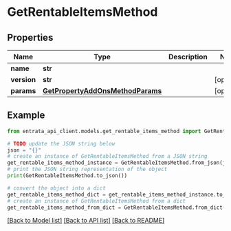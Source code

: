 # GetRentableItemsMethod


## Properties

Name | Type | Description | Notes
------------ | ------------- | ------------- | -------------
**name** | **str** |  | 
**version** | **str** |  | [optional] 
**params** | [**GetPropertyAddOnsMethodParams**](GetPropertyAddOnsMethodParams.md) |  | [optional] 

## Example

```python
from entrata_api_client.models.get_rentable_items_method import GetRentableItemsMethod

# TODO update the JSON string below
json = "{}"
# create an instance of GetRentableItemsMethod from a JSON string
get_rentable_items_method_instance = GetRentableItemsMethod.from_json(json)
# print the JSON string representation of the object
print(GetRentableItemsMethod.to_json())

# convert the object into a dict
get_rentable_items_method_dict = get_rentable_items_method_instance.to_dict()
# create an instance of GetRentableItemsMethod from a dict
get_rentable_items_method_from_dict = GetRentableItemsMethod.from_dict(get_rentable_items_method_dict)
```
[[Back to Model list]](../README.md#documentation-for-models) [[Back to API list]](../README.md#documentation-for-api-endpoints) [[Back to README]](../README.md)


